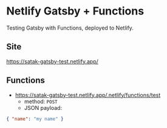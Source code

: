 # Netlify Gatsby + Functions

Testing Gatsby with Functions, deployed to Netlify.

## Site

<https://satak-gatsby-test.netlify.app/>

## Functions

- <https://satak-gatsby-test.netlify.app/.netlify/functions/test>
  - method: `POST`
  - JSON payload:

```json
{ "name": "my name" }
```
